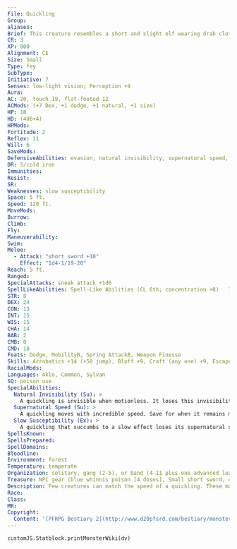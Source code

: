 ```yaml
---
File: Quickling
Group: 
aliases: 
Brief: This creature resembles a short and slight elf wearing drab clothes and a wicked grin. In a blink, the thing darts from sight.
CR: 3
XP: 800
Alignment: CE
Size: Small
Type: fey
SubType: 
Initiative: 7
Senses: low-light vision; Perception +9
Aura: 
AC: 20, touch 19, flat-footed 12
ACMods: (+7 Dex, +1 dodge, +1 natural, +1 size)
HP: 18
HD: (4d6+4)
HPMods: 
Fortitude: 2
Reflex: 11
Will: 6
SaveMods: 
DefensiveAbilities: evasion, natural invisibility, supernatural speed, uncanny dodge
DR: 5/cold iron
Immunities: 
Resist: 
SR: 
Weaknesses: slow susceptibility
Space: 5 ft.
Speed: 120 ft.
MoveMods: 
Burrow: 
Climb: 
Fly: 
Maneuverability: 
Swim: 
Melee: 
  - Attack: "short sword +10"
    Effect: "1d4-1/19-20"
Reach: 5 ft.
Ranged: 
SpecialAttacks: sneak attack +1d6
SpellLikeAbilities: Spell-Like Abilities (CL 6th; concentration +8)   1/day-dancing lights, flare (DC 12), levitate, shatter (DC 14), ventriloquism (DC 13)
STR: 8
DEX: 24
CON: 13
INT: 15
WIS: 15
CHA: 14
BAB: 2
CMB: 0
CMD: 18
Feats: Dodge, MobilityB, Spring AttackB, Weapon Finesse
Skills: Acrobatics +14 (+50 jump), Bluff +9, Craft (any one) +9, Escape Artist +14, Perception +9, Spellcraft +6, Stealth +18, Survival +4, Use Magic Device +7
RacialMods: 
Languages: Aklo, Common, Sylvan
SQ: poison use
SpecialAbilities:
  Natural Invisibility (Su): >
    A quickling is invisible when motionless. It loses this invisibility and remains visible for 1 round in any round in which it takes an action other than a free action.
  Supernatural Speed (Su): >
    A quickling moves with incredible speed. Save for when it remains motionless (at which point it is invisible), the quickling's shape blurs and shimmers with this speed, granting it concealment (20% miss chance). In addition, this ability grants the quickling evasion and uncanny dodge (as the rogue abilities of the same names).
  Slow Susceptibility (Ex): >
    A quickling that succumbs to a slow effect loses its supernatural speed ability and is sickened as long as the effect persists. This sickened condition persists for 1 round after the slow effect ends.
SpellsKnown: 
SpellsPrepared: 
SpellDomains: 
Bloodline: 
Environment: forest
Temperature: temperate
Organization: solitary, gang (2-5), or band (4-11 plus one advanced leader)
Treasure: NPC gear (blue whinnis poison [4 doses], Small short sword, other treasure)
Description: Few creatures can match the speed of a quickling. These malicious fey creatures delight in striking with blinding speed and accuracy, often killing their victims without ever fully revealing themselves; the victim simply spurts blood and falls over dead, with no witnesses to the quickling's deed. Though related to brownies and grigs, quicklings share none of their kin's generosity or merriment, choosing instead to live a life of cruelty and viciousness. Quicklings pride themselves on insults and brutality, and frequently stalk and harass their quarry until the victim gives up the chase. While quicklings are naturally invisible when motionless, they rarely contain themselves, and bob and twitch while standing and talking to other creatures. Quicklings hate every other race of creature, particularly elves, gnomes, and other kinds of fey. They barely tolerate their own kind, and rarely work together for longer than a few weeks.  Quicklings stand just over 2-1/2 feet tall and weigh 15 pounds.
Race: 
Class: 
MR: 
Copyright:
  Content: '[PFRPG Bestiary 2](http://www.d20pfsrd.com/bestiary/monster-listings/fey/quickling)'
---
```

```dataviewjs
customJS.Statblock.printMonsterWiki(dv)
```

